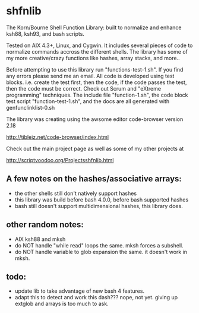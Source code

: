 # shfnlib
The Korn/Bourne Shell Function Library: built to normalize and enhance ksh88, ksh93, and bash scripts.

Tested on AIX 4.3+, Linux, and Cygwin. It includes several pieces of code to normalize commands accross the different shells. The library has some of my more creative/crazy functions like hashes, array stacks, and more..

Before attempting to use this library run "functions-test-1.sh".
If you find any errors please send me an email.
All code is developed using test blocks. i.e. create the test first, then the code, if the code passes the test, then the code must be correct.
Check out Scrum and "eXtreme programming" techniques. 
The include file "function-1.sh", the code block test script "function-test-1.sh", and the docs are all generated with genfunclinklist-0.sh

The library was creating using the awsome editor code-browser version 2.18

http://tibleiz.net/code-browser/index.html

Check out the main project page as well as some of my other projects at

http://scriptvoodoo.org/Projectsshfnlib.html

## A few notes on the hashes/associative arrays:
* the other shells still don't natively support hashes
* this library was build before bash 4.0.0, before bash supported hashes
* bash still doesn't support multidimensional hashes, this library does.

## other random notes:
* AIX ksh88 and mksh
*   do NOT handle "while read" loops the same.  mksh forces a subshell.
*   do NOT handle variable to glob expansion the same.  it doesn't work in mksh.

## todo:
* update lib to take advantage of new bash 4 features.
* adapt this to detect and work this dash??? nope, not yet.  giving up extglob and arrays is too much to ask.
